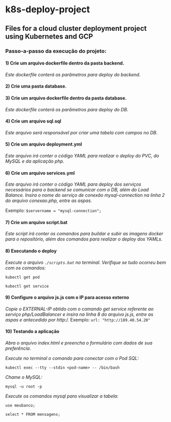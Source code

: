 # k8s-deploy-project
## Files for a cloud cluster deployment project using Kubernetes and GCP

### Passo-a-passo da execução do projeto:

#### 1) Crie um arquivo dockerfile dentro da pasta backend.

   _Este dockerfile conterá os parâmetros para deploy do backend_. 

#### 2) Crie uma pasta **database**.

#### 3) Crie um arquivo dockerfile dentro da pasta database.
   _Este dockerfile conterá os parâmetros para deploy do DB_.

#### 4) Crie um arquivo **sql.sql**

   _Este arquivo será responsável por criar uma tabela com campos no DB_.

#### 5) Crie um arquivo **deployment.yml**
   _Este arquivo irá conter o código YAML para realizar o deploy do PVC, do MySQL e da aplicação php_.

#### 6) Crie um arquivo **services.yml**
   _Este arquivo irá conter o código YAML para deploy dos serviços necessários para o backend se comunicar com o DB, além do Load Balance.
   Insira o nome do serviço de conexão mysql-connection na linha 2 do arquivo conexao.php, entre as aspas._
 
   Exemplo: `$servername = "mysql-connection";`

#### 7) Crie um arquivo **script.bat**
   _Este script irá conter os comandos para buildar e subir as imagens docker para o repositório, além dos comandos para realizar o deploy dos YAMLs._

#### 8) Executando o **deploy**
   _Execute o arquivo `./scripts.bat` no terminal.
   Verifique se tudo ocorreu bem com os comandos:_

   `kubectl get pod`

   `kubectl get service`

#### 9) Configure o arquivo js.js com o IP para acesso externo 
   _Copie o EXTERNAL-IP obtido com o comando get service referente ao serviço php/LoadBalancer e insira na linha 8 do arquivo js.js, entre as aspas e antecedido por http:/._ Exemplo: `url: "http://189.40.54.20"` 

#### 10) Testando a aplicação
_Abra o arquivo index.html e preencha o formulário com dados de sua preferência._

_Execute no terminal o comando para conectar com o Pod SQL:_

`kubectl exec --tty --stdin <pod-name> -- /bin/bash`

_Chame o MySQL:_

`mysql -u root -p`

_Execute os comandos mysql para visualizar a tabela:_

`use meubanco;`

`select * FROM mensagens;`
 
    

